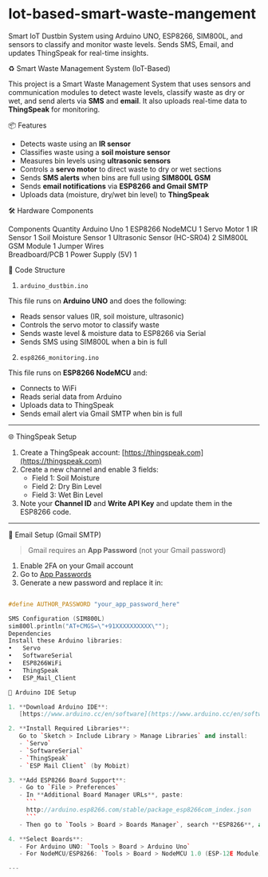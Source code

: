 # Iot-based-smart-waste-mangement
Smart IoT Dustbin System using Arduino UNO, ESP8266, SIM800L, and sensors to classify and monitor waste levels. Sends SMS, Email, and updates ThingSpeak for real-time insights.


♻ Smart Waste Management System (IoT-Based)

This project is a Smart Waste Management System that uses sensors and communication modules to detect waste levels, classify waste as dry or wet, and send alerts via **SMS** and **email**. It also uploads real-time data to **ThingSpeak** for monitoring.

📦 Features

- Detects waste using an **IR sensor**
- Classifies waste using a **soil moisture sensor**
- Measures bin levels using **ultrasonic sensors**
- Controls a **servo motor** to direct waste to dry or wet sections
- Sends **SMS alerts** when bins are full using **SIM800L GSM**
- Sends **email notifications** via **ESP8266 and Gmail SMTP**
- Uploads data (moisture, dry/wet bin level) to **ThingSpeak**

 🛠️ Hardware Components

Components	Quantity
Arduino Uno	1
ESP8266 NodeMCU	1
Servo Motor	1
IR Sensor	1
Soil Moisture Sensor	1
Ultrasonic Sensor (HC-SR04)	2
SIM800L GSM Module	1
Jumper Wires	
Breadboard/PCB	1
Power Supply (5V)	1



 📁 Code Structure

1. `arduino_dustbin.ino`

This file runs on **Arduino UNO** and does the following:
- Reads sensor values (IR, soil moisture, ultrasonic)
- Controls the servo motor to classify waste
- Sends waste level & moisture data to ESP8266 via Serial
- Sends SMS using SIM800L when a bin is full

 2. `esp8266_monitoring.ino`

This file runs on **ESP8266 NodeMCU** and:
- Connects to WiFi
- Reads serial data from Arduino
- Uploads data to ThingSpeak
- Sends email alert via Gmail SMTP when bin is full

---

 🌐 ThingSpeak Setup

1. Create a ThingSpeak account: [https://thingspeak.com](https://thingspeak.com)
2. Create a new channel and enable 3 fields:
   - Field 1: Soil Moisture
   - Field 2: Dry Bin Level
   - Field 3: Wet Bin Level
3. Note your **Channel ID** and **Write API Key** and update them in the ESP8266 code.

---

📧 Email Setup (Gmail SMTP)

> Gmail requires an **App Password** (not your Gmail password)

1. Enable 2FA on your Gmail account
2. Go to [App Passwords](https://myaccount.google.com/apppasswords)
3. Generate a new password and replace it in:
```cpp

#define AUTHOR_PASSWORD "your_app_password_here"

SMS Configuration (SIM800L)
sim800l.println("AT+CMGS=\"+91XXXXXXXXXX\"");
Dependencies
Install these Arduino libraries:
•	Servo
•	SoftwareSerial
•	ESP8266WiFi
•	ThingSpeak
•	ESP_Mail_Client

🔧 Arduino IDE Setup

1. **Download Arduino IDE**:  
   [https://www.arduino.cc/en/software](https://www.arduino.cc/en/software)

2. **Install Required Libraries**:  
   Go to `Sketch > Include Library > Manage Libraries` and install:
   - `Servo`
   - `SoftwareSerial`
   - `ThingSpeak`
   - `ESP Mail Client` (by Mobizt)

3. **Add ESP8266 Board Support**:
   - Go to `File > Preferences`
   - In **Additional Board Manager URLs**, paste:
     ```
     http://arduino.esp8266.com/stable/package_esp8266com_index.json
     ```
   - Then go to `Tools > Board > Boards Manager`, search **ESP8266**, and install.

4. **Select Boards**:
   - For Arduino UNO: `Tools > Board > Arduino Uno`
   - For NodeMCU/ESP8266: `Tools > Board > NodeMCU 1.0 (ESP-12E Module)` *(or whichever matches your ESP)*

---


